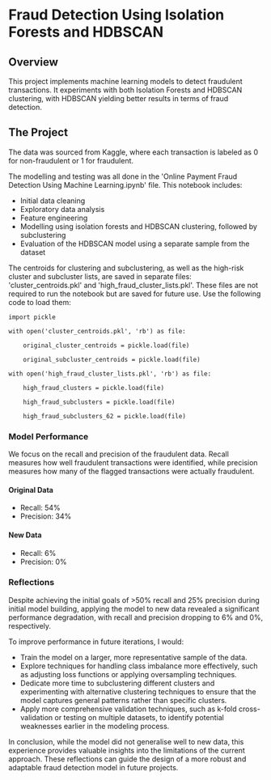 # Fraud Detection Using Isolation Forests and HDBSCAN

## Overview

This project implements machine learning models to detect fraudulent transactions. It experiments with both Isolation Forests and HDBSCAN clustering, with HDBSCAN yielding better results in terms of fraud detection.

## The Project
The data was sourced from Kaggle, where each transaction is labeled as 0 for non-fraudulent or 1 for fraudulent.

The modelling and testing was all done in the 'Online Payment Fraud Detection Using Machine Learning.ipynb' file. This notebook includes:
* Initial data cleaning
* Exploratory data analysis
* Feature engineering
* Modelling using isolation forests and HDBSCAN clustering, followed by subclustering
* Evaluation of the HDBSCAN model using a separate sample from the dataset

The centroids for clustering and subclustering, as well as the high-risk cluster and subcluster lists, are saved in separate files: 'cluster_centroids.pkl' and 'high_fraud_cluster_lists.pkl'. These files are not required to run the notebook but are saved for future use. Use the following code to load them:

    import pickle
    
    with open('cluster_centroids.pkl', 'rb') as file:

        original_cluster_centroids = pickle.load(file)
    
        original_subcluster_centroids = pickle.load(file)

    with open('high_fraud_cluster_lists.pkl', 'rb') as file:

        high_fraud_clusters = pickle.load(file)
    
        high_fraud_subclusters = pickle.load(file)
    
        high_fraud_subclusters_62 = pickle.load(file)
  
### Model Performance
We focus on the recall and precision of the fraudulent data. Recall measures how well fraudulent transactions were identified, while precision measures how many of the flagged transactions were actually fraudulent.

#### Original Data
* Recall: 54%
* Precision: 34%

#### New Data
* Recall: 6%
* Precision: 0%

### Reflections
Despite achieving the initial goals of >50% recall and 25% precision during initial model building, applying the model to new data revealed a significant performance degradation, with recall and precision dropping to 6% and 0%, respectively.

To improve performance in future iterations, I would:
* Train the model on a larger, more representative sample of the data.
* Explore techniques for handling class imbalance more effectively, such as adjusting loss functions or applying oversampling techniques.
* Dedicate more time to subclustering different clusters and experimenting with alternative clustering techniques to ensure that the model captures general patterns rather than specific clusters.
* Apply more comprehensive validation techniques, such as k-fold cross-validation or testing on multiple datasets, to identify potential weaknesses earlier in the modeling process.

In conclusion, while the model did not generalise well to new data, this experience provides valuable insights into the limitations of the current approach. These reflections can guide the design of a more robust and adaptable fraud detection model in future projects.
